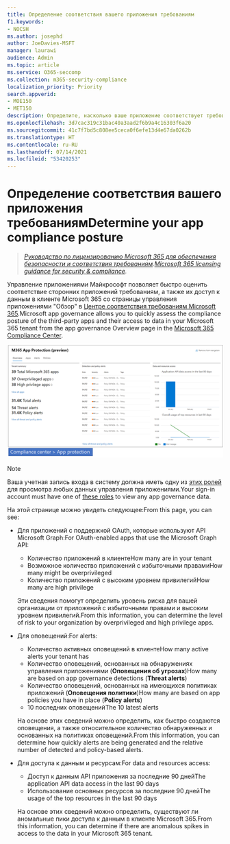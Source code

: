 ```yaml
---
title: Определение соответствия вашего приложения требованиям
f1.keywords:
- NOCSH
ms.author: josephd
author: JoeDavies-MSFT
manager: laurawi
audience: Admin
ms.topic: article
ms.service: O365-seccomp
ms.collection: m365-security-compliance
localization_priority: Priority
search.appverid:
- MOE150
- MET150
description: Определите, насколько ваше приложение соответствует требованиям.
ms.openlocfilehash: 3d7cac319c31bac40a3aad2f6b9a4c16303f6a20
ms.sourcegitcommit: 41c7f7bd5c808ee5ceca0f6efe13d4e67da0262b
ms.translationtype: HT
ms.contentlocale: ru-RU
ms.lasthandoff: 07/14/2021
ms.locfileid: "53420253"
---
```

# <a name="determine-your-app-compliance-posture"></a><span data-ttu-id="51dc4-103">Определение соответствия вашего приложения требованиям</span><span class="sxs-lookup"><span data-stu-id="51dc4-103">Determine your app compliance posture</span></span>

><span data-ttu-id="51dc4-104">*[Руководство по лицензированию Microsoft 365 для обеспечения безопасности и соответствия требованиям](https://aka.ms/ComplianceSD).*</span><span class="sxs-lookup"><span data-stu-id="51dc4-104">*[Microsoft 365 licensing guidance for security & compliance](https://aka.ms/ComplianceSD).*</span></span>

<span data-ttu-id="51dc4-105">Управление приложениями Майкрософт позволяет быстро оценить соответствие сторонних приложений требованиям, а также их доступ к данным в клиенте Microsoft 365 со страницы управления приложениями "Обзор" в [Центре соответствия требованиям Microsoft 365](https://compliance.microsoft.com/appgovernance).</span><span class="sxs-lookup"><span data-stu-id="51dc4-105">Microsoft app governance allows you to quickly assess the compliance posture of the third-party apps and their access to data in your Microsoft 365 tenant from the app governance Overview page in the [Microsoft 365 Compliance Center](https://compliance.microsoft.com/appgovernance).</span></span>

![Страница обзора управления приложениями в Центре соответствия требованиям Microsoft 365](..\media\manage-app-protection-governance\mapg-cc-overview.png)

>[!Note]
> <span data-ttu-id="51dc4-107">Ваша учетная запись входа в систему должна иметь одну из [этих ролей](app-governance-get-started.md#administrator-roles) для просмотра любых данных управления приложениями.</span><span class="sxs-lookup"><span data-stu-id="51dc4-107">Your sign-in account must have one of [these roles](app-governance-get-started.md#administrator-roles) to view any app governance data.</span></span>
>

<span data-ttu-id="51dc4-108">На этой странице можно увидеть следующее:</span><span class="sxs-lookup"><span data-stu-id="51dc4-108">From this page, you can see:</span></span>

- <span data-ttu-id="51dc4-109">Для приложений с поддержкой OAuth, которые используют API Microsoft Graph:</span><span class="sxs-lookup"><span data-stu-id="51dc4-109">For OAuth-enabled apps that use the Microsoft Graph API:</span></span>

  - <span data-ttu-id="51dc4-110">Количество приложений в клиенте</span><span class="sxs-lookup"><span data-stu-id="51dc4-110">How many are in your tenant</span></span>
  - <span data-ttu-id="51dc4-111">Возможное количество приложений с избыточными правами</span><span class="sxs-lookup"><span data-stu-id="51dc4-111">How many might be overprivileged</span></span>
  - <span data-ttu-id="51dc4-112">Количество приложений с высоким уровнем привилегий</span><span class="sxs-lookup"><span data-stu-id="51dc4-112">How many are high privilege</span></span>

  <span data-ttu-id="51dc4-113">Эти сведения помогут определить уровень риска для вашей организации от приложений с избыточными правами и высоким уровнем привилегий.</span><span class="sxs-lookup"><span data-stu-id="51dc4-113">From this information, you can determine the level of risk to your organization by overprivileged and high privilege apps.</span></span>

- <span data-ttu-id="51dc4-114">Для оповещений:</span><span class="sxs-lookup"><span data-stu-id="51dc4-114">For alerts:</span></span>

  - <span data-ttu-id="51dc4-115">Количество активных оповещений в клиенте</span><span class="sxs-lookup"><span data-stu-id="51dc4-115">How many active alerts your tenant has</span></span>
  - <span data-ttu-id="51dc4-116">Количество оповещений, основанных на обнаружениях управления приложениями (**Оповещения об угрозах**)</span><span class="sxs-lookup"><span data-stu-id="51dc4-116">How many are based on app governance detections (**Threat alerts**)</span></span>
  - <span data-ttu-id="51dc4-117">Количество оповещений, основанных на имеющихся политиках приложений (**Оповещения политики**)</span><span class="sxs-lookup"><span data-stu-id="51dc4-117">How many are based on app policies you have in place (**Policy alerts**)</span></span>
  - <span data-ttu-id="51dc4-118">10 последних оповещений</span><span class="sxs-lookup"><span data-stu-id="51dc4-118">The 10 latest alerts</span></span>

  <span data-ttu-id="51dc4-119">На основе этих сведений можно определить, как быстро создаются оповещения, а также относительное количество обнаруженных и основанных на политиках оповещений.</span><span class="sxs-lookup"><span data-stu-id="51dc4-119">From this information, you can determine how quickly alerts are being generated and the relative number of detected and policy-based alerts.</span></span>

- <span data-ttu-id="51dc4-120">Для доступа к данным и ресурсам:</span><span class="sxs-lookup"><span data-stu-id="51dc4-120">For data and resources access:</span></span>

  - <span data-ttu-id="51dc4-121">Доступ к данным API приложения за последние 90 дней</span><span class="sxs-lookup"><span data-stu-id="51dc4-121">The application API data access in the last 90 days</span></span>
  - <span data-ttu-id="51dc4-122">Использование основных ресурсов за последние 90 дней</span><span class="sxs-lookup"><span data-stu-id="51dc4-122">The usage of the top resources in the last 90 days</span></span>

  <span data-ttu-id="51dc4-123">На основе этих сведений можно определить, существуют ли аномальные пики доступа к данным в клиенте Microsoft 365.</span><span class="sxs-lookup"><span data-stu-id="51dc4-123">From this information, you can determine if there are anomalous spikes in access to the data in your Microsoft 365 tenant.</span></span>
